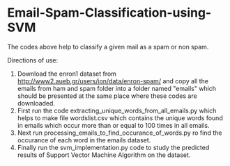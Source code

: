 # Email-Spam-Classification-using-SVM

The codes above help to classify a given mail as a spam or non spam.

Directions of use:

1. Download the enron1 dataset from http://www2.aueb.gr/users/ion/data/enron-spam/ and copy all the emails from ham and spam folder into a folder named "emails" which should be presented at the same place where these codes are downloaded.
2. First run the code extracting_unique_words_from_all_emails.py which helps to make file wordslist.csv which contains the unique words found in emails which occur more than or equal to 100 times in all emails.
3. Next run processing_emails_to_find_occurance_of_words.py ro find the occurance of each word in the emails dataset.
4. Finally run the svm_implementation.py code to study the predicted results of Support Vector Machine Algorithm on the dataset.
